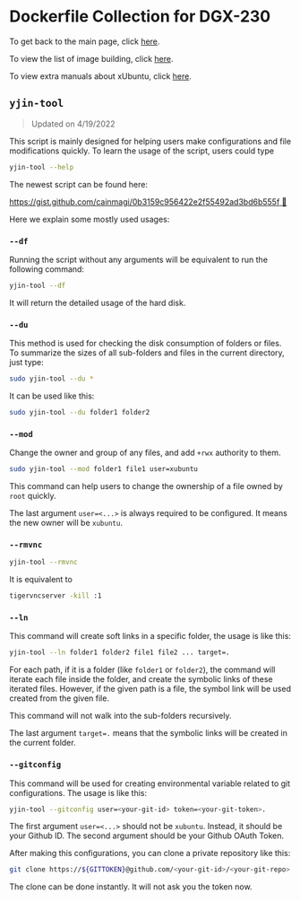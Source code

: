 # Dockerfile Collection for DGX-230

To get back to the main page, click [here](../index).

To view the list of image building, click [here](../dockerlist).

To view extra manuals about xUbuntu, click [here](../manual-xubuntu).

## `yjin-tool`

> Updated on 4/19/2022

This script is mainly designed for helping users make configurations and file modifications quickly. To learn the usage of the script, users could type

```bash
yjin-tool --help
```

The newest script can be found here:

[https://gist.github.com/cainmagi/0b3159c956422e2f55492ad3bd6b555f :link:](https://gist.github.com/cainmagi/0b3159c956422e2f55492ad3bd6b555f)

Here we explain some mostly used usages:

### `--df`

Running the script without any arguments will be equivalent to run the following command:

```bash
yjin-tool --df
```

It will return the detailed usage of the hard disk.

### `--du`

This method is used for checking the disk consumption of folders or files. To summarize the sizes of all sub-folders and files in the current directory, just type:

```bash
sudo yjin-tool --du *
```

It can be used like this:

```bash
sudo yjin-tool --du folder1 folder2
```

### `--mod`

Change the owner and group of any files, and add `+rwx` authority to them.

```bash
sudo yjin-tool --mod folder1 file1 user=xubuntu
```

This command can help users to change the ownership of a file owned by `root` quickly.

The last argument `user=<...>` is always required to be configured. It means the new owner will be `xubuntu`.

### `--rmvnc`

```bash
yjin-tool --rmvnc
```

It is equivalent to

```bash
tigervncserver -kill :1
```

### `--ln`

This command will create soft links in a specific folder, the usage is like this:

```bash
yjin-tool --ln folder1 folder2 file1 file2 ... target=.
```

For each path, if it is a folder (like `folder1` or `folder2`), the command will iterate each file inside the folder, and create the symbolic links of these iterated files. However, if the given path is a file, the symbol link will be used created from the given file.

This command will not walk into the sub-folders recursively.

The last argument `target=.` means that the symbolic links will be created in the current folder.

### `--gitconfig`

This command will be used for creating environmental variable related to git configurations. The usage is like this:

```bash
yjin-tool --gitconfig user=<your-git-id> token=<your-git-token>.
```

The first argument `user=<...>` should not be `xubuntu`. Instead, it should be your Github ID. The second argument should be your Github OAuth Token.

After making this configurations, you can clone a private repository like this:

```bash
git clone https://${GITTOKEN}@github.com/<your-git-id>/<your-git-repo>.git <folder-name>
```

The clone can be done instantly. It will not ask you the token now.
